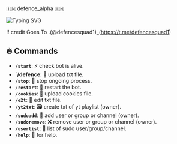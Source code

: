 <h1 align= "center ">
</h1>
  🇮🇳 defence_alpha 🇮🇳

 ![Typing SVG](https://readme-typing-svg.herokuapp.com/?lines=Welcome+To+Txt+Alpha+Bot+!)


!! credit Goes To .(@defencesquad1)_(https://t.me/defencesquad1)
## 🔥 Commands

- **`/start`**: ⚡ check bot is alive.
- **`/defence**:  📁 upload txt file.
- **`/stop`**: 🛑 stop ongoing process.
- **`/restart`**: 🔮 restart the bot.
- **`/cookies`**: 🍪 upload cookies file.
- **`/e2t`**: 📝 edit txt file.
- **`/yt2txt`**: 🗃️ create txt of yt playlist (owner).
- **`/sudoadd`**: 🎊 add user or group or channel (owner).
- **`/sudoremove`**: ❌ remove user or group or channel (owner).
- **`/userlist`**: 📜 list of sudo user/group/channel.
- **`/help`**: 🎉 for help.

<!---
defencealpha/defencealpha is a ✨ special ✨ repository because its `README.md` (this file) appears on your GitHub profile.
You can click the Preview link to take a look at your changes.
--->
